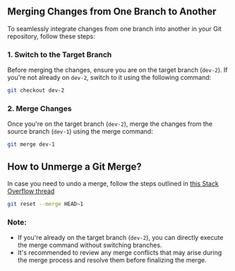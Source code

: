 


## Merging Changes from One Branch to Another

To seamlessly integrate changes from one branch into another in your Git repository, follow these steps:

### 1. Switch to the Target Branch

Before merging the changes, ensure you are on the target branch (`dev-2`). If you're not already on `dev-2`, switch to it using the following command:

```bash
git checkout dev-2
```

### 2. Merge Changes

Once you're on the target branch (`dev-2`), merge the changes from the source branch (`dev-1`) using the merge command:

```bash
git merge dev-1
```

## How to Unmerge a Git Merge?

In case you need to undo a merge, follow the steps outlined in [this Stack Overflow thread](https://stackoverflow.com/questions/28932515/how-to-unmerge-a-git-merge)

```bash
git reset --merge HEAD~1
```

### Note:

- If you're already on the target branch (`dev-2`), you can directly execute the merge command without switching branches.
- It's recommended to review any merge conflicts that may arise during the merge process and resolve them before finalizing the merge.
